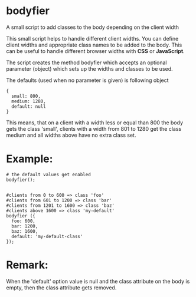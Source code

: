 bodyfier
========

A small script to add classes to the body depending on the client width

This small script helps to handle different client widths. You can define client widths and appropriate class names to be added to the body. This can be useful to handle different browser widths with __CSS__ or __JavaScript__.

The script creates the method bodyfier which accepts an optional parameter (object) which sets up the widths and classes to be used.

The defaults (used when no parameter is given) is following object
```
{
  small: 800,
  medium: 1280,
  default: null
}
```

This means, that on a client with a width less or equal than 800 the body gets the class 'small', clients with a width from 801 to 1280 get the class medium and all widths above have no extra class set.

Example:
========
```
# the default values get enabled
bodyfier(); 


#clients from 0 to 600 => class 'foo'
#clients from 601 to 1200 => class 'bar'
#clients from 1201 to 1600 => class 'baz'
#clients above 1600 => class 'my-default'
bodyfier ({
  foo: 600,
  bar: 1200,
  baz: 1600,
  default: 'my-default-class'
});
```
Remark:
=======
When the 'default' option value is null and the class attribute on the body is empty, then the class attribute gets removed.